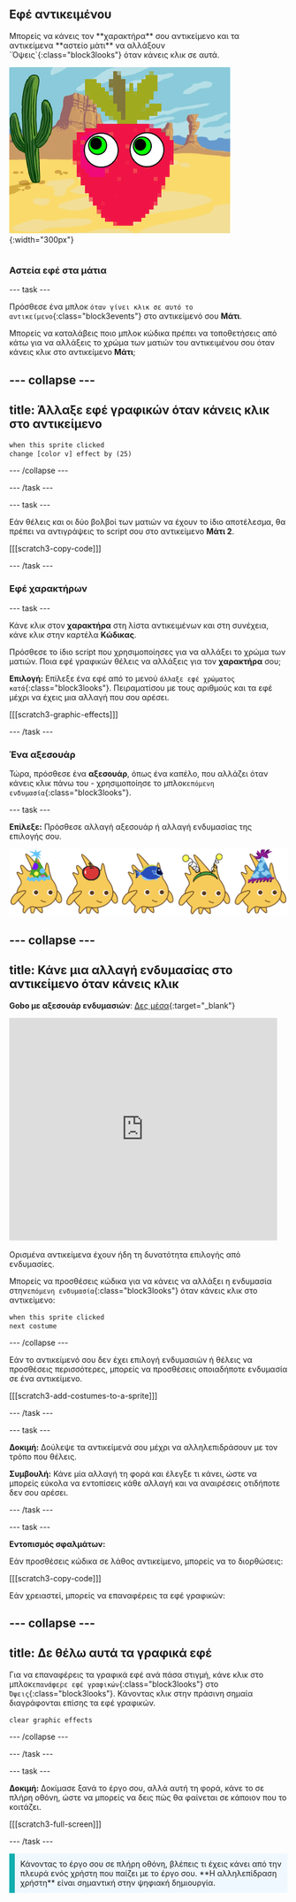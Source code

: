 ## Εφέ αντικειμένου

<div style="display: flex; flex-wrap: wrap">
<div style="flex-basis: 200px; flex-grow: 1; margin-right: 15px;">
Μπορείς να κάνεις τον **χαρακτήρα** σου αντικείμενο και τα αντικείμενα **αστείο μάτι** να αλλάξουν `Όψεις`{:class="block3looks"} όταν κάνεις κλικ σε αυτά.
</div>
<div>

![Ένας χαρακτήρας και μάτια με εφέ γραφικών.](images/character-graphic-effects.png){:width="300px"}   

</div>
</div>

### Αστεία εφέ στα μάτια

--- task ---

Πρόσθεσε ένα μπλοκ `όταν γίνει κλικ σε αυτό το αντικείμενο`{:class="block3events"} στο αντικείμενό σου **Μάτι**.

Μπορείς να καταλάβεις ποιο μπλοκ κώδικα πρέπει να τοποθετήσεις από κάτω για να αλλάξεις το χρώμα των ματιών του αντικειμένου σου όταν κάνεις κλικ στο αντικείμενο **Μάτι**;

--- collapse ---
---
title: Άλλαξε εφέ γραφικών όταν κάνεις κλικ στο αντικείμενο
---

```blocks3
when this sprite clicked  
change [color v] effect by (25)
```

--- /collapse ---

--- /task ---

--- task ---

Εάν θέλεις και οι δύο βολβοί των ματιών να έχουν το ίδιο αποτέλεσμα, θα πρέπει να αντιγράψεις το script σου στο αντικείμενο **Μάτι 2**.

[[[scratch3-copy-code]]]

--- /task ---

### Εφέ χαρακτήρων

--- task ---

Κάνε κλικ στον **χαρακτήρα** στη λίστα αντικειμένων και στη συνέχεια, κάνε κλικ στην καρτέλα **Κώδικας**.

Πρόσθεσε το ίδιο script που χρησιμοποίησες για να αλλάξει το χρώμα των ματιών. Ποια εφέ γραφικών θέλεις να αλλάξεις για τον **χαρακτήρα** σου;

**Επιλογή:** Επίλεξε ένα εφέ από το μενού `άλλαξε εφέ χρώματος κατά`{:class="block3looks"}. Πειραματίσου με τους αριθμούς και τα εφέ μέχρι να έχεις μια αλλαγή που σου αρέσει.

[[[scratch3-graphic-effects]]]

--- /task ---

### Ένα αξεσουάρ

Τώρα, πρόσθεσε ένα **αξεσουάρ**, όπως ένα καπέλο, που αλλάζει όταν κάνεις κλικ πάνω του - χρησιμοποίησε το μπλοκ`επόμενη ενδυμασία`{:class="block3looks"}.

--- task ---

**Επίλεξε:** Πρόσθεσε αλλαγή αξεσουάρ ή αλλαγή ενδυμασίας της επιλογής σου.

![Αντικείμενα με αξεσουάρ.](images/accessory-sprite.png)

--- collapse ---
---
title: Κάνε μια αλλαγή ενδυμασίας στο αντικείμενο όταν κάνεις κλικ
---

**Gobo με αξεσουάρ ενδυμασιών**: [Δες μέσα](https://scratch.mit.edu/projects/496334057/editor){:target="_blank"}
<div class="scratch-preview">
<iframe allowtransparency="true" width="485" height="402" src="https://scratch.mit.edu/projects/embed/496334057/?autostart=false" frameborder="0"></iframe>
</div>

Ορισμένα αντικείμενα έχουν ήδη τη δυνατότητα επιλογής από ενδυμασίες.

Μπορείς να προσθέσεις κώδικα για να κάνεις να αλλάξει η ενδυμασία στην`επόμενη ενδυμασία`{:class="block3looks"} όταν κάνεις κλικ στο αντικείμενο:

```blocks3
when this sprite clicked
next costume
```

--- /collapse ---

Εάν το αντικείμενό σου δεν έχει επιλογή ενδυμασιών ή θέλεις να προσθέσεις περισσότερες, μπορείς να προσθέσεις οποιαδήποτε ενδυμασία σε ένα αντικείμενο.

[[[scratch3-add-costumes-to-a-sprite]]]

--- /task ---

--- task ---

**Δοκιμή:** Δούλεψε τα αντικείμενά σου μέχρι να αλληλεπιδράσουν με τον τρόπο που θέλεις.

**Συμβουλή:** Κάνε μία αλλαγή τη φορά και έλεγξε τι κάνει, ώστε να μπορείς εύκολα να εντοπίσεις κάθε αλλαγή και να αναιρέσεις οτιδήποτε δεν σου αρέσει.

--- /task ---

--- task ---

**Εντοπισμός σφαλμάτων:**

Εάν προσθέσεις κώδικα σε λάθος αντικείμενο, μπορείς να το διορθώσεις:

[[[scratch3-copy-code]]]

Εάν χρειαστεί, μπορείς να επαναφέρεις τα εφέ γραφικών:

--- collapse ---
---
title: Δε θέλω αυτά τα γραφικά εφέ
---

Για να επαναφέρεις τα γραφικά εφέ ανά πάσα στιγμή, κάνε κλικ στο μπλοκ`επανάφερε εφέ γραφικών`{:class="block3looks"} στο `Όψεις`{:class="block3looks"}. Κάνοντας κλικ στην πράσινη σημαία διαγράφονται επίσης τα εφέ γραφικών.

```blocks3
clear graphic effects
```
--- /collapse ---

--- /task ---

--- task ---

**Δοκιμή:** Δοκίμασε ξανά το έργο σου, αλλά αυτή τη φορά, κάνε το σε πλήρη οθόνη, ώστε να μπορείς να δεις πώς θα φαίνεται σε κάποιον που το κοιτάζει.

[[[scratch3-full-screen]]]

--- /task ---

<p style="border-left: solid; border-width:10px; border-color: #0faeb0; background-color: aliceblue; padding: 10px;">
Κάνοντας το έργο σου σε πλήρη οθόνη, βλέπεις τι έχεις κάνει από την πλευρά ενός χρήστη που παίζει με το έργο σου. **Η αλληλεπίδραση χρήστη** είναι σημαντική στην ψηφιακή δημιουργία. 
</p>


